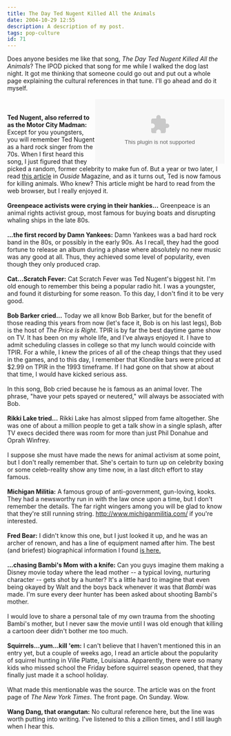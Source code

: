 ```yaml
---
title: The Day Ted Nugent Killed All the Animals
date: 2004-10-29 12:55
description: A description of my post.
tags: pop-culture
id: 71
---
```

Does anyone besides me like that song, <i>The Day Ted Nugent Killed All the Animals</i>?  The IPOD picked that song for me while I walked the dog last night.  It got me thinking that someone could go out and put out a whole page explaining the cultural references in that tune.  I'll go ahead and do it myself.<br />
<br />
<embed NAME="nsplay" PLUGINSPAGE="http://www.microsoft.com/windows/mediaplayer/download/default.asp" SRC="/sound/tednugent.mp3" TYPE="video/x-ms-wmf-plugin"  AUTOSTART="0" SHOWCONTROLS="1"  align="right" /><noembed>You'll have to find this song somewhere else.  Your browswer won't allow embedded media.  Sorry.</noembed>
<span class="spanEndPreview">&nbsp;</span><br /><br /><b>Ted Nugent, also referred to as the Motor City Madman:</b>  Except for you youngsters, you will remember Ted Nugent as a hard rock singer from the 70s.  When I first heard this song, I just figured that they picked a random, former celebrity to make fun of.  But a year or two later, I read <a href="http://outside.away.com/outside/environment/200112/200112under_ted.html" class="mainbox">this article</a> in <i>Ouside</i> Magazine, and as it turns out, Ted is now famous for killing animals.  Who knew?  This article might be hard to read from the web browser, but I really enjoyed it.<br />
<br />
<b>Greenpeace activists were crying in their hankies...</b>  Greenpeace is an animal rights activist group, most famous for buying boats and disrupting whaling ships in the late 80s.<br />
<br />
<b>...the first record by Damn Yankees:</b>  Damn Yankees was a bad hard rock band in the 80s, or possibly in the early 90s.  As I recall, they had the good fortune to release an album during a phase where absolutely no new music was any good at all.  Thus, they achieved some level of popularity, even though they only produced crap.<br />
<br />
<b>Cat...Scratch Fever:</b>  Cat Scratch Fever was Ted Nugent's biggest hit.  I'm old enough to remember this being a popular radio hit.  I was a youngster, and found it disturbing for some reason.  To this day, I don't find it to be very good.<br />
<br />
<b>Bob Barker cried...</b>  Today we all know Bob Barker, but for the benefit of those reading this years from now (let's face it, Bob is on his last legs), Bob is the host of <i>The Price is Right</i>.  TPIR is by far the best daytime game show on TV.  It has been on my whole life, and I've always enjoyed it.  I have to admit scheduling classes in college so that my lunch would coincide with TPIR.  For a while, I knew the prices of all of the cheap things that they used in the games, and to this day, I remember that Klondike bars were priced at $2.99 on TPIR in the 1993 timeframe.  If I had gone on that show at about that time, I would have kicked serious ass.<br />
<br />
In this song, Bob cried because he is famous as an animal lover.  The phrase, "have your pets spayed or neutered," will always be associated with Bob.<br />
<br />
<b>Rikki Lake tried...</b>  Rikki Lake has almost slipped from fame altogether.  She was one of about a million people to get a talk show in a single splash, after TV execs decided there was room for more than just Phil Donahue and Oprah Winfrey.<br />
<br />
I suppose she must have made the news for animal activism at some point, but I don't really remember that.  She's certain to turn up on celebrity boxing or some celeb-reality show any time now, in a last ditch effort to stay famous.<br />
<br />
<b>Michigan Militia:</b>  A famous group of anti-government, gun-loving, kooks.  They had a newsworthy run in with the law once upon a time, but I don't remember the details.  The far right wingers among you will be glad to know that they're still running string.  <a href="http://www.michiganmilitia.com/" class="mainbox">http://www.michiganmilitia.com/</a> if you're interested.<br />
<br />
<b>Fred Bear:</b>  I didn't know this one, but I just looked it up, and he was an archer of renown, and has a line of equipment named after him.  The best (and briefest) biographical information I found <a href="http://www.uff.ufl.edu/Scholarships/ScholarshipInfo4.asp?ScholarshipFund=002807" class="mainbox">is here.</a><br />
<br />
<b>...chasing Bambi's Mom with a knife:</b>  Can you guys imagine them making a Disney movie today where the lead mother -- a typical loving, nurturing character -- gets shot by a hunter?  It's a little hard to imagine that even being okayed by Walt and the boys back whenever it was that <i>Bambi</i> was made.  I'm sure every deer hunter has been asked about shooting Bambi's mother.<br />
<br />
I would love to share a personal tale of my own trauma from the shooting Bambi's mother, but I never saw the movie until I was old enough that killing a cartoon deer didn't bother me too much.<br />
<br />
<b>Squirrels...yum...kill 'em:</b>  I can't believe that I haven't mentioned this in an entry yet, but a couple of weeks ago, I read an article about the popularity of squirrel hunting in Ville Platte, Louisiana.  Apparently, there were so many kids who missed school the Friday before squirrel season opened, that they finally just made it a school holiday.<br />
<br />
What made this mentionable was the source.  The article was on the front page of <i>The New York Times</i>.  The front page.  On Sunday.  Wow.<br />
<br />
<b>Wang Dang, that orangutan:</b>  No cultural reference here, but the line was worth putting into writing.  I've listened to this a zillion times, and I still laugh when I hear this.<br />
<br />

